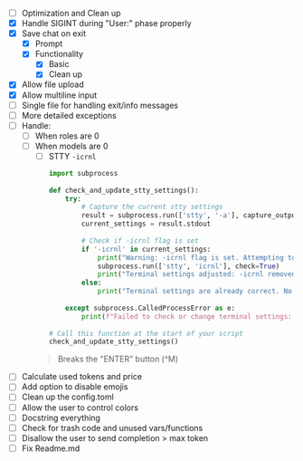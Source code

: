 - [ ] Optimization and Clean up
- [x] Handle SIGINT during "User:" phase properly
- [x] Save chat on exit 
  - [x] Prompt
  - [x] Functionality
    - [x] Basic
    - [x] Clean up
- [x] Allow file upload
- [x] Allow multiline input
- [ ] Single file for handling exit/info messages
- [ ] More detailed exceptions
- [ ] Handle:
    - [ ] When roles are 0
    - [ ] When models are 0
        - [ ] STTY `-icrnl`
          ```python
          import subprocess
        
          def check_and_update_stty_settings():
              try:
                  # Capture the current stty settings
                  result = subprocess.run(['stty', '-a'], capture_output=True, text=True, check=True)
                  current_settings = result.stdout
        
                  # Check if -icrnl flag is set
                  if '-icrnl' in current_settings:
                      print("Warning: -icrnl flag is set. Attempting to change terminal settings...")
                      subprocess.run(['stty', 'icrnl'], check=True)
                      print("Terminal settings adjusted: -icrnl removed.")
                  else:
                      print("Terminal settings are already correct. No change needed.")
        
              except subprocess.CalledProcessError as e:
                  print(f"Failed to check or change terminal settings: {e}")
        
          # Call this function at the start of your script
          check_and_update_stty_settings()
        > Breaks the "ENTER" button (^M)

- [ ] Calculate used tokens and price
- [ ] Add option to disable emojis
- [ ] Clean up the config.toml
- [ ] Allow the user to control colors
- [ ] Docstring everything
- [ ] Check for trash code and unused vars/functions
- [ ] Disallow the user to send completion > max token
- [ ] Fix Readme.md 
